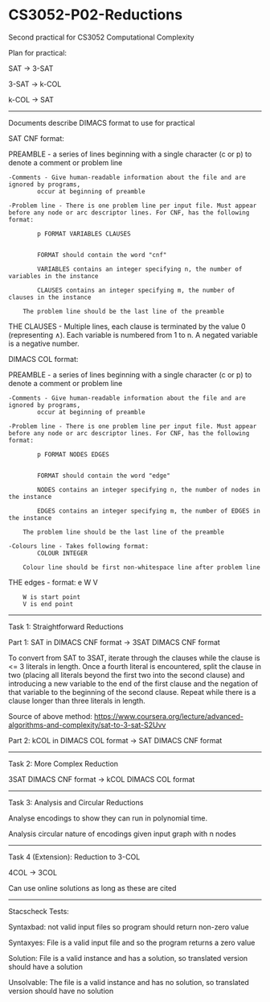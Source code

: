 # CS3052-P02-Reductions
Second practical for CS3052 Computational Complexity

Plan for practical:

SAT -> 3-SAT

3-SAT -> k-COL

k-COL -> SAT

--------------------------------------------------

Documents describe DIMACS format to use for practical

SAT CNF format:

PREAMBLE - a series of lines beginning with a single character (c or p) to denote
a comment or problem line

	-Comments - Give human-readable information about the file and are ignored by programs,
		    occur at beginning of preamble

	-Problem line - There is one problem line per input file. Must appear before any node or arc descriptor lines. For CNF, has the following format:

			p FORMAT VARIABLES CLAUSES

	
			FORMAT should contain the word "cnf"

			VARIABLES contains an integer specifying n, the number of variables in the instance

			CLAUSES contains an integer specifying m, the number of clauses in the instance

		The problem line should be the last line of the preamble

THE CLAUSES - Multiple lines, each clause is terminated by the value 0 (representing ∧).
	      Each variable is numbered from 1 to n. A negated variable is a negative number.

DIMACS COL format:

PREAMBLE - a series of lines beginning with a single character (c or p) to denote
a comment or problem line

	-Comments - Give human-readable information about the file and are ignored by programs,
		    occur at beginning of preamble

	-Problem line - There is one problem line per input file. Must appear before any node or arc descriptor lines. For CNF, has the following format:

			p FORMAT NODES EDGES

	
			FORMAT should contain the word "edge"

			NODES contains an integer specifying n, the number of nodes in the instance

			EDGES contains an integer specifying m, the number of EDGES in the instance

		The problem line should be the last line of the preamble

	-Colours line - Takes following format:
			COLOUR INTEGER

		Colour line should be first non-whitespace line after problem line

THE edges - format:
		e W V

		W is start point
		V is end point
--------------------------------------------------

Task 1: Straightforward Reductions

Part 1:
SAT in DIMACS CNF format -> 3SAT DIMACS CNF format

To convert from SAT to 3SAT, iterate through the clauses while the clause is <= 3 literals in length. 
Once a fourth literal is encountered, split the clause in two (placing all literals beyond the first two into the second clause) and
introducing a new variable to the end of the first clause and the negation of that variable to the beginning of the second clause.
Repeat while there is a clause longer than three literals in length.

Source of above method: https://www.coursera.org/lecture/advanced-algorithms-and-complexity/sat-to-3-sat-S2Uvv

Part 2:
kCOL in DIMACS COL format -> SAT DIMACS CNF format

--------------------------------------------------

Task 2: More Complex Reduction

3SAT DIMACS CNF format -> kCOL DIMACS COL format

--------------------------------------------------

Task 3: Analysis and Circular Reductions

Analyse encodings to show they can run in polynomial time.

Analysis circular nature of encodings given input graph with n nodes

--------------------------------------------------

Task 4 (Extension): Reduction to 3-COL

4COL -> 3COL

Can use online solutions as long as these are cited

--------------------------------------------------

Stacscheck Tests:

Syntaxbad: not valid input files so program should return non-zero value

Syntaxyes: File is a valid input file and so the program returns a zero value

Solution: File is a valid instance and has a solution, so translated version should have a solution

Unsolvable: The file is a valid instance and has no solution, so translated version should have no solution




































